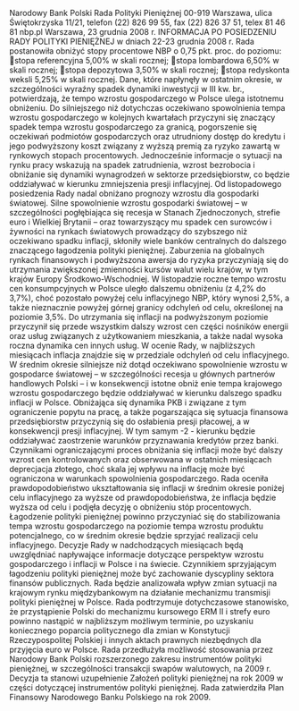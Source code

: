 Narodowy Bank Polski
Rada Polityki Pieniężnej
00-919 Warszawa, ulica Świętokrzyska 11/21, telefon (22) 826 99 55, fax (22) 826 37 51,
telex 81 46 81 nbp.pl
Warszawa, 23 grudnia 2008 r.
INFORMACJA PO POSIEDZENIU RADY POLITYKI PIENIĘŻNEJ
w dniach 22-23 grudnia 2008 r.
Rada postanowiła obniżyć stopy procentowe NBP o 0,75 pkt. proc. do poziomu:
stopa referencyjna 5,00% w skali rocznej;
stopa lombardowa 6,50% w skali rocznej;
stopa depozytowa 3,50% w skali rocznej;
stopa redyskonta weksli 5,25% w skali rocznej.
Dane, które napłynęły w ostatnim okresie, w szczególności wyraźny spadek dynamiki
inwestycji w III kw. br., potwierdzają, że tempo wzrostu gospodarczego w Polsce ulega istotnemu
obniżeniu. Do silniejszego niż dotychczas oczekiwano spowolnienia tempa wzrostu gospodarczego
w kolejnych kwartałach przyczyni się znaczący spadek tempa wzrostu gospodarczego za granicą,
pogorszenie się oczekiwań podmiotów gospodarczych oraz utrudniony dostęp do kredytu i jego
podwyższony koszt związany z wyższą premią za ryzyko zawartą w rynkowych stopach
procentowych. Jednocześnie informacje o sytuacji na rynku pracy wskazują na spadek zatrudnienia,
wzrost bezrobocia i obniżanie się dynamiki wynagrodzeń w sektorze przedsiębiorstw, co będzie
oddziaływać w kierunku zmniejszenia presji inflacyjnej.
Od listopadowego posiedzenia Rady nadal obniżano prognozy wzrostu dla gospodarki
światowej. Silne spowolnienie wzrostu gospodarki światowej – w szczególności pogłębiająca się
recesja w Stanach Zjednoczonych, strefie euro i Wielkiej Brytanii – oraz towarzyszący mu spadek
cen surowców i żywności na rynkach światowych prowadzący do szybszego niż oczekiwano
spadku inflacji, skłoniły wiele banków centralnych do dalszego znaczącego łagodzenia polityki
pieniężnej. Zaburzenia na globalnych rynkach finansowych i podwyższona awersja do ryzyka
przyczyniają się do utrzymania zwiększonej zmienności kursów walut wielu krajów, w tym krajów
Europy Środkowo-Wschodniej.
W listopadzie roczne tempo wzrostu cen konsumpcyjnych w Polsce uległo dalszemu
obniżeniu (z 4,2% do 3,7%), choć pozostało powyżej celu inflacyjnego NBP, który wynosi 2,5%, a
także nieznacznie powyżej górnej granicy odchyleń od celu, określonej na poziomie 3,5%. Do
utrzymania się inflacji na podwyższonym poziomie przyczynił się przede wszystkim dalszy wzrost
cen części nośników energii oraz usług związanych z użytkowaniem mieszkania, a także nadal
wysoka roczna dynamika cen innych usług.
W ocenie Rady, w najbliższych miesiącach inflacja znajdzie się w przedziale odchyleń od
celu inflacyjnego. W średnim okresie silniejsze niż dotąd oczekiwano spowolnienie wzrostu w
gospodarce światowej – w szczególności recesja u głównych partnerów handlowych Polski – i w
konsekwencji istotne obniż
enie tempa krajowego wzrostu gospodarczego będzie oddziaływać w
kierunku dalszego spadku inflacji w Polsce. Obniżająca się dynamika PKB i związane z tym
ograniczenie popytu na pracę, a także pogarszająca się sytuacja finansowa przedsiębiorstw
przyczynią się do osłabienia presji płacowej, a w konsekwencji presji inflacyjnej. W tym samym
-2 -
kierunku będzie oddziaływać zaostrzenie warunków przyznawania kredytów przez banki.
Czynnikami ograniczającymi proces obniżania się inflacji może być dalszy wzrost cen
kontrolowanych oraz obserwowana w ostatnich miesiącach deprecjacja złotego, choć skala jej
wpływu na inflację może być ograniczona w warunkach spowolnienia gospodarczego.
Rada oceniła prawdopodobieństwo ukształtowania się inflacji w średnim okresie poniżej
celu inflacyjnego za wyższe od prawdopodobieństwa, że inflacja będzie wyższa od celu i podjęła
decyzję o obniżeniu stóp procentowych.
Łagodzenie polityki pieniężnej powinno przyczyniać się do stabilizowania tempa wzrostu
gospodarczego na poziomie tempa wzrostu produktu potencjalnego, co w średnim okresie będzie
sprzyjać realizacji celu inflacyjnego. Decyzje Rady w nadchodzących miesiącach będą uwzględniać
napływające informacje dotyczące perspektyw wzrostu gospodarczego i inflacji w Polsce i na
świecie. Czynnikiem sprzyjającym łagodzeniu polityki pieniężnej może być zachowanie dyscypliny
sektora finansów publicznych.
Rada będzie analizowała wpływ zmian sytuacji na krajowym rynku międzybankowym na
działanie mechanizmu transmisji polityki pieniężnej w Polsce.
Rada podtrzymuje dotychczasowe stanowisko, że przystąpienie Polski do mechanizmu
kursowego ERM II i strefy euro powinno nastąpić w najbliższym możliwym terminie, po uzyskaniu
koniecznego poparcia politycznego dla zmian w Konstytucji Rzeczypospolitej Polskiej i innych
aktach prawnych niezbędnych dla przyjęcia euro w Polsce.
Rada przedłużyła możliwość stosowania przez Narodowy Bank Polski rozszerzonego
zakresu instrumentów polityki pieniężnej, w szczególności transakcji swapów walutowych, na 2009
r. Decyzja ta stanowi uzupełnienie Założeń polityki pieniężnej na rok 2009 w części dotyczącej
instrumentów polityki pieniężnej.
Rada zatwierdziła Plan Finansowy Narodowego Banku Polskiego na rok 2009.
